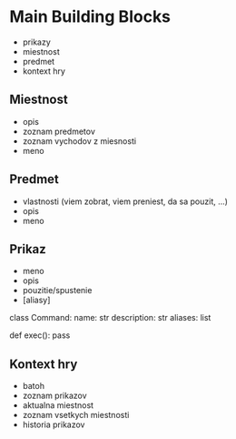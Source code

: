 # Main Building Blocks

* prikazy
* miestnost
* predmet
* kontext hry


## Miestnost

* opis
* zoznam predmetov
* zoznam vychodov z miesnosti
* meno


## Predmet

* vlastnosti (viem zobrat, viem preniest, da sa pouzit, ...)
* opis
* meno


## Prikaz

* meno
* opis
* pouzitie/spustenie
* [aliasy]

class Command:
   name: str
   description: str
   aliases: list

   def exec():
      pass



## Kontext hry

* batoh
* zoznam prikazov
* aktualna miestnost
* zoznam vsetkych miestnosti
* historia prikazov

